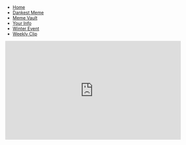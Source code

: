 <!DOCTYPE HTML>
<html>
<head>
<title>I don't care anymore</title>
<link href="/css/info.css" rel="stylesheet">
<link href="https://fonts.googleapis.com/css?family=Raleway" rel="stylesheet">
<link rel="stylesheet" href="/css/navbar.css">
</head>
<body>
<ul><li><a href="/">Home</a></li> <li><a href="/meme">Dankest Meme</a></li> <li><a href="/memevault">Meme Vault</a></li> <li><a href="/info">Your Info</a></li> <li><a href="/event/winterevent">Winter Event</a></li> <li><a href="/event/weeklyclip">Weekly Clip</a></li></ul>
<iframe width="560" height="315" src="https://www.youtube.com/embed/dQw4w9WgXcQ?autoplay=1" frameborder="0" allowfullscreen=""></iframe>
</body>
</html>
